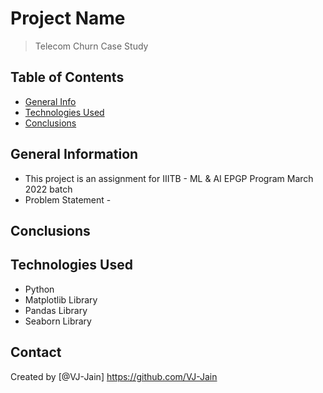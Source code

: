 # Project Name

> Telecom Churn Case Study

## Table of Contents

- [General Info](#general-information)
- [Technologies Used](#technologies-used)
- [Conclusions](#conclusions)

## General Information

- This project is an assignment for IIITB - ML & AI EPGP Program March 2022 batch
- Problem Statement - 

## Conclusions


## Technologies Used

- Python
- Matplotlib Library
- Pandas Library
- Seaborn Library

## Contact

Created by [@VJ-Jain] https://github.com/VJ-Jain
